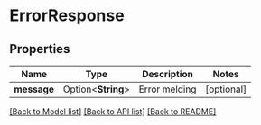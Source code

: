 # ErrorResponse

## Properties

Name | Type | Description | Notes
------------ | ------------- | ------------- | -------------
**message** | Option<**String**> | Error melding | [optional]

[[Back to Model list]](../README.md#documentation-for-models) [[Back to API list]](../README.md#documentation-for-api-endpoints) [[Back to README]](../README.md)


